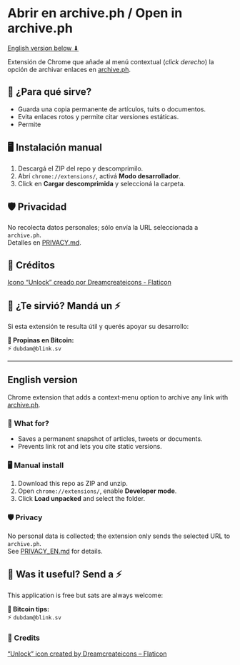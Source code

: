 # Abrir en archive.ph / Open in archive.ph
[English version below ⬇](#english-version)

Extensión de Chrome que añade al menú contextual (_click derecho_) la opción de archivar enlaces en [archive.ph](https://archive.ph).

## 🚀 ¿Para qué sirve?
- Guarda una copia permanente de artículos, tuits o documentos.
- Evita enlaces rotos y permite citar versiones estáticas.
- Permite 

## 🖥️ Instalación manual
1. Descargá el ZIP del repo y descomprimilo.  
2. Abrí `chrome://extensions/`, activá **Modo desarrollador**.  
3. Click en **Cargar descomprimida** y seleccioná la carpeta.

## 🛡️ Privacidad
No recolecta datos personales; sólo envía la URL seleccionada a `archive.ph`.  
Detalles en [PRIVACY.md](PRIVACY.md).

## 🎨 Créditos  
<a href="https://www.flaticon.com/free-icons/unlock" title="unlock icons">Icono “Unlock” creado por Dreamcreateicons - Flaticon</a>

## 🙌 ¿Te sirvió? Mandá un ⚡

Si esta extensión te resulta útil y querés apoyar su desarrollo:

**💸 Propinas en Bitcoin:**  
⚡ `dubdam@blink.sv`

---

## <a id="english-version"></a>English version

Chrome extension that adds a context‑menu option to archive any link with [archive.ph](https://archive.ph).

### 🚀 What for?
- Saves a permanent snapshot of articles, tweets or documents.
- Prevents link rot and lets you cite static versions.

### 🖥️ Manual install
1. Download this repo as ZIP and unzip.  
2. Open `chrome://extensions/`, enable **Developer mode**.  
3. Click **Load unpacked** and select the folder.

### 🛡️ Privacy
No personal data is collected; the extension only sends the selected URL to `archive.ph`.  
See [PRIVACY_EN.md](PRIVACY.md) for details.

## 🙌 Was it useful? Send a ⚡

This application is free but sats are always welcome: 

**💸 Bitcoin tips:**  
⚡ `dubdam@blink.sv`


### 🎨 Credits  
<a href="https://www.flaticon.com/free-icons/unlock" title="unlock icons">“Unlock” icon created by Dreamcreateicons – Flaticon</a>
